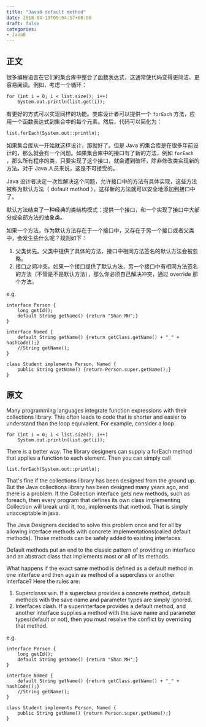 ```yaml
---
title: "Java8 default method"
date: 2018-04-19T09:54:57+08:00
draft: false
categories:
- Java8
---
```


正文
---
很多编程语言在它们的集合库中整合了函数表达式，这通常使代码变得更简洁、更容易阅读。例如，考虑一个循环：

	for (int i = 0; i < list.size(); i++)
		System.out.println(list.get(i));

有更好的方式可以实现同样的功能。类库设计者可以提供一个 `forEach` 方法，应用一个函数表达式到集合中的每个元素。然后，代码可以简化为：

	list.forEach(System.out::println);

如果集合库从一开始就这样设计，那就好了。但是 Java 的集合库是在很多年前设计的，那么就会有一个问题。如果集合库中的接口有了新的方法，例如 `forEach` ，那么所有程序的类，只要实现了这个接口，就会遭到破坏，除非修改类实现新的方法。对于 Java 人员来说，这是不可接受的。

Java 设计者决定一次性解决这个问题，允许接口中的方法有具体实现，这些方法被称为默认方法（ default method ），这样新的方法就可以安全地添加到接口中了。

默认方法结束了一种经典的类结构模式：提供一个接口，和一个实现了接口中大部分或全部方法的抽象类。

如果一个方法，作为默认方法存在于一个接口中，又存在于另一个接口或者父类中，会发生些什么呢？规则如下：

1. 父类优先。父类中提供了具体的方法，接口中相同方法签名的默认方法会被忽略。
2. 接口之间冲突。如果一个接口提供了默认方法，另一个接口中有相同方法签名的方法（不管是不是默认方法），那么你必须自己解决冲突，通过 override 那个方法。

e.g.

	interface Person {
		long getId();
		default String getName() {return "Shan MH";}
	}

	interface Named {
		default String getName() {return getClass.getName() + "_" + hashCode();}
		//String getName();
	}

	class Student implements Person, Named {
		public String getName() {return Person.super.getName();}
	}





原文
---

Many programming languages integrate function expressions with their collections library. This often leads to code that is shorter and easier to understand than the loop equivalent. For example, consider a loop

	for (int i = 0; i < list.size(); i++)
		System.out.println(list.get(i));

There is a better way. The library designers can supply a forEach method that applies a function to each element. Then you can simply call

	list.forEach(System.out::println);

That's fine if the collections library has been designed from the ground up. But the Java collections library has been designed many years ago, and there is a problem. If the Collection interface gets new methods, such as foreach, then every program that defines its own class implementing Collection will break until it, too, implements that method. That is simply unacceptable in java.

The Java Designers decided to solve this problem once and for all by allowing interface methods with concrete implementations(called default methods). Those methods can be safely added to existing interfaces.

Default methods put an end to the classic pattern of providing an interface and an abstract class that implements most or all of its methods.

What happens if the exact same method is defined as a default method in one interface and then again as method of a superclass or another interface? Here the rules are:

1. Superclasss win. If a superclass provides a concrete method, default methods with the save name and parameter types are simply ignored.
2. Interfaces clash. If a superinterface provides a default method, and another interface supplies a method with the save name and parameter types(default or not), then you must resolve the conflict by overriding that method.

e.g.

	interface Person {
		long getId();
		default String getName() {return "Shan MH";}
	}

	interface Named {
		default String getName() {return getClass.getName() + "_" + hashCode();}
		//String getName();
	}

	class Student implements Person, Named {
		public String getName() {return Person.super.getName();}
	}
